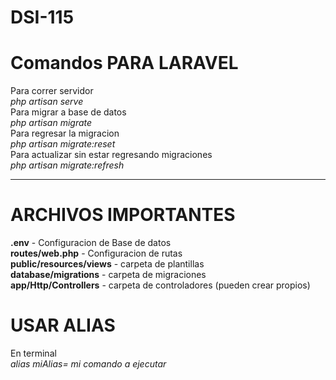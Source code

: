 # DSI-115

# Comandos PARA LARAVEL
Para correr servidor <br>
<i>php artisan serve</i><br>
Para migrar a base de datos <br>
<i>php artisan migrate</i><br>
Para regresar la migracion <br>
<i>php artisan migrate:reset</i><br>
Para actualizar sin estar regresando migraciones <br>
<i>php artisan migrate:refresh</i><br>
<hr>

# ARCHIVOS IMPORTANTES
<b>.env</b> - Configuracion de Base de datos <br>
<b>routes/web.php</b> - Configuracion de rutas <br>
<b>public/resources/views</b> - carpeta de plantillas <br>
<b>database/migrations</b> - carpeta de migraciones <br>
<b>app/Http/Controllers</b> - carpeta de controladores (pueden crear propios) <br>


# USAR ALIAS
En terminal  <br>
<i>alias miAlias= mi comando a ejecutar</i>
